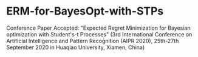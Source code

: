 # ERM-for-BayesOpt-with-STPs
Conference Paper Accepted: "Expected Regret Minimization for Bayesian optimization with Student's-t Processes" (3rd International Conference on Artificial Intelligence and Pattern Recognition (AIPR 2020), 25th-27th September 2020 in Huaqiao University, Xiamen, China)
